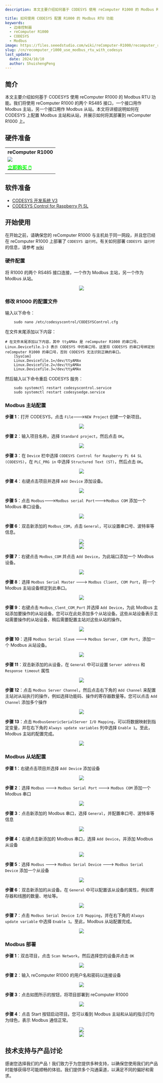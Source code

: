 ```yaml
---
description: 本文主要介绍如何基于 CODESYS 使用 reComputer R1000 的 Modbus RTU 功能。

title: 如何使用 CODESYS 配置 R1000 的 Modbus RTU 功能
keywords:
  - 边缘控制器
  - reComputer R1000
  - CODESYS
  - Modbus
image: https://files.seeedstudio.com/wiki/reComputer-R1000/recomputer_r_images/01.png
slug: /cn/recomputer_r1000_use_modbus_rtu_with_codesys
last_update:
  date: 2024/10/10
  author: ShuishengPeng
---
```

## 简介
本文主要介绍如何基于 CODESYS 使用 reComputer R1000 的 Modbus RTU 功能。我们将使用 reComputer R1000 的两个 RS485 接口，一个接口用作 Modbus 主站，另一个接口用作 Modbus 从站。本文将详细说明如何在 CODESYS 上配置 Modbus 主站和从站，并展示如何将其部署到 reComputer R1000 上。

## 硬件准备

<div class="table-center">
	<table class="table-nobg">
    <tr class="table-trnobg">
      <th class="table-trnobg">reComputer R1000</th>
		</tr>
    <tr class="table-trnobg"></tr>
		<tr class="table-trnobg">
			<td class="table-trnobg"><div style={{textAlign:'center'}}><img src="https://files.seeedstudio.com/wiki/reComputer-R1000/recomputer_r_images/01.png" style={{width:300, height:'auto'}}/></div></td>
		</tr>
    <tr class="table-trnobg"></tr>
		<tr class="table-trnobg">
			<td class="table-trnobg"><div class="get_one_now_container" style={{textAlign: 'center'}}><a class="get_one_now_item" href="https://www.seeedstudio.com/reComputer-R1025-10-p-5895.html" target="_blank" rel="noopener noreferrer">
              <strong><span><font color={'FFFFFF'} size={"4"}> 立即购买 🖱️</font></span></strong>
          </a></div></td>
        </tr>
    </table>
    </div>

## 软件准备

* [CODESYS 开发系统 V3](https://store.codesys.com/de/codesys.html)
* [CODESYS Control for Raspberry Pi SL](https://store.codesys.com/de/codesys-control-for-raspberry-pi-sl.html)

## 开始使用

在开始之前，请确保您的 reComputer R1000 与主机处于同一网段，并且您已经在 reComputer R1000 上部署了 `CODESYS 运行时`。有关如何部署 `CODESYS 运行时` 的信息，请参考 [wiki](https://wiki.seeedstudio.com/cn/reComputer_r1000_install_codesys/)

### 硬件配置

将 R1000 的两个 RS485 接口连接，一个作为 Modbus 主站，另一个作为 Modbus 从站。

<center><img width={600} src="https://files.seeedstudio.com/wiki/reComputer-R1000/CODESYS/MODBUS_RTU/deploy/hardware.png" /></center>

### 修改 R1000 的配置文件
输入以下命令：
```shell
    sudo nano /etc/codesyscontrol/CODESYSControl.cfg
```
在文件末尾添加以下内容：
```shell
# 在文件末尾添加以下内容，其中 ttyAMAx 是 reComputer R1000 的串口号。Linux.Devicefile.1~3 表示 CODESYS 中的串口号。这里将 CODESYS 的串口号绑定到 reComputer R1000 的串口号，否则 CODESYS 无法识别正确的串口。
    [SysCom]
    Linux.Devicefile.1=/dev/ttyAMAx
    Linux.Devicefile.2=/dev/ttyAMAx
    Linux.Devicefile.3=/dev/ttyAMAx
```
然后输入以下命令重启 CODESYS 服务：
```shell
    sudo systemctl restart codesyscontrol.service
    sudo systemctl restart codesysedge.service
```

### Modbus 主站配置
**步骤 1**：打开 CODESYS，点击 `File`--->`NEW Project` 创建一个新项目。

<center><img width={600} src="https://files.seeedstudio.com/wiki/reComputer-R1000/CODESYS/MODBUS_RTU/master/1.png" /></center>

**步骤 2**：输入项目名称，选择 `Standard project`，然后点击 `OK`。

<center><img width={600} src="https://files.seeedstudio.com/wiki/reComputer-R1000/CODESYS/MODBUS_RTU/master/2.png" /></center>

**步骤 3**：在 `Device` 栏中选择 `CODESYS Control for Raspberry Pi 64 SL (CODESYS)`，在 `PLC_PRG in` 中选择 `Structured Text (ST)`，然后点击 `OK`。

<center><img width={600} src="https://files.seeedstudio.com/wiki/reComputer-R1000/CODESYS/MODBUS_RTU/master/3.png" /></center>

**步骤 4**：右键点击项目并选择 `Add Device` 添加设备。

<center><img width={600} src="https://files.seeedstudio.com/wiki/reComputer-R1000/CODESYS/MODBUS_RTU/master/4.png" /></center>

**步骤 5**：点击 `Modbus`--->`Modbus serial Port`--->`Modbus COM` 添加一个 Modbus 串口设备。

<center><img width={600} src="https://files.seeedstudio.com/wiki/reComputer-R1000/CODESYS/MODBUS_RTU/master/5.png" /></center>

**步骤 6**：双击新添加的 `Modbus_COM`，点击 `General`，可以设置串口号、波特率等信息。

<center><img width={600} src="https://files.seeedstudio.com/wiki/reComputer-R1000/CODESYS/MODBUS_RTU/master/6.png" /></center>

<center><img width={600} src="https://files.seeedstudio.com/wiki/reComputer-R1000/CODESYS/MODBUS_RTU/master/7.png" /></center>

**步骤 7**：右键点击 `Modbus_COM` 并点击 `Add Device`，为此端口添加一个 Modbus 设备。

<center><img width={600} src="https://files.seeedstudio.com/wiki/reComputer-R1000/CODESYS/MODBUS_RTU/master/8.png" /></center>

**步骤 8**：选择 `Modbus Serial Master` ---> `Modbus Client, COM Port`，将一个 Modbus 主站设备绑定到此串口。

<center><img width={600} src="https://files.seeedstudio.com/wiki/reComputer-R1000/CODESYS/MODBUS_RTU/master/9.png" /></center>

**步骤 9**：右键点击 `Modbus_Clent_COM_Port` 并选择 `Add Device`，为此 Modbus 主站添加要操作的从站设备。您可以在此处添加多个从站设备。这些从站设备表示主站需要操作的从站设备，稍后需要配置主站对这些从站的操作。

<center><img width={600} src="https://files.seeedstudio.com/wiki/reComputer-R1000/CODESYS/MODBUS_RTU/master/10.png" /></center>

**步骤 10**：选择 `Modbus Serial Slave` ---> `Modbus Server, COM Port`，添加一个 Modbus 从站设备。

<center><img width={600} src="https://files.seeedstudio.com/wiki/reComputer-R1000/CODESYS/MODBUS_RTU/master/11.png" /></center>

**步骤 11**：双击新添加的从设备，在 `General` 中可以设置 `Server address` 和 `Response timeout` 属性

<center><img width={600} src="https://files.seeedstudio.com/wiki/reComputer-R1000/CODESYS/MODBUS_RTU/master/12.png" /></center>

**步骤 12**：点击 `Modbus Server Channel`，然后点击右下角的 `Add Channel` 来配置主站对从站执行的操作，例如选择功能码、操作的寄存器数量等。您可以点击 `Add Channel` 添加多个操作

<center><img width={600} src="https://files.seeedstudio.com/wiki/reComputer-R1000/CODESYS/MODBUS_RTU/master/13.png" /></center>

**步骤 13**：点击 `ModbusGenericSerialServer I/O Mapping`，可以将数据映射到指定变量，并在右下角的 `Always update variables` 列中选择 `Enable 1`。至此，Modbus 主站的配置完成。

<center><img width={600} src="https://files.seeedstudio.com/wiki/reComputer-R1000/CODESYS/MODBUS_RTU/master/14.png" /></center>



### Modbus 从站配置

**步骤 1**：右键点击项目并选择 `Add Device` 添加设备

<center><img width={600} src="https://files.seeedstudio.com/wiki/reComputer-R1000/CODESYS/MODBUS_RTU/slave/1.png" /></center>

**步骤 2**：选择 `Modbus` ---> `Modbus Serial Port` ---> `Modbus COM` 添加一个 Modbus 串口

<center><img width={600} src="https://files.seeedstudio.com/wiki/reComputer-R1000/CODESYS/MODBUS_RTU/slave/2.png" /></center>

**步骤 3**：点击新添加的 Modbus 串口，选择 `General`，并配置串口号、波特率等信息

<center><img width={600} src="https://files.seeedstudio.com/wiki/reComputer-R1000/CODESYS/MODBUS_RTU/slave/3.png" /></center>

**步骤 4**：右键点击新添加的 Modbus 串口，选择 `Add Device`，并添加 Modbus 从设备

<center><img width={600} src="https://files.seeedstudio.com/wiki/reComputer-R1000/CODESYS/MODBUS_RTU/slave/4.png" /></center>

**步骤 5**：选择 `Modbus` ---> `Modbus Serial Device` ---> `Modbus Serial Device` 添加一个从设备

<center><img width={600} src="https://files.seeedstudio.com/wiki/reComputer-R1000/CODESYS/MODBUS_RTU/slave/5.png" /></center>

**步骤 6**：双击新添加的从设备。在 `General` 中可以配置该从设备的属性，例如寄存器和线圈的数量、地址等。

<center><img width={600} src="https://files.seeedstudio.com/wiki/reComputer-R1000/CODESYS/MODBUS_RTU/slave/6.png" /></center>

**步骤 7**：点击 `Modbus Serial Device I/O Mapping`，并在右下角的 `Always update variable` 中选择 `Enable 1`。至此，Modbus 从站配置完成。

<center><img width={600} src="https://files.seeedstudio.com/wiki/reComputer-R1000/CODESYS/MODBUS_RTU/slave/7.png" /></center>

### Modbus 部署

**步骤 1**：双击项目，点击 `Scan Network`，然后选择您的设备并点击 `OK`

<center><img width={600} src="https://files.seeedstudio.com/wiki/reComputer-R1000/CODESYS/MODBUS_RTU/deploy/1.png" /></center>

**步骤 2**：输入 reComputer R1000 的用户名和密码以连接设备

<center><img width={600} src="https://files.seeedstudio.com/wiki/reComputer-R1000/CODESYS/MODBUS_RTU/deploy/2.png" /></center>

**步骤 3**：点击如图所示的按钮，将项目部署到 reComputer R1000

<center><img width={600} src="https://files.seeedstudio.com/wiki/reComputer-R1000/CODESYS/MODBUS_RTU/deploy/3.png" /></center>

**步骤 4**：点击 Start 按钮启动项目。您可以看到 Modbus 主站和从站的指示灯均为绿色，表示 Modbus 通信正常。

<center><img width={600} src="https://files.seeedstudio.com/wiki/reComputer-R1000/CODESYS/MODBUS_RTU/deploy/4.png" /></center>

<center><img width={600} src="https://files.seeedstudio.com/wiki/reComputer-R1000/CODESYS/MODBUS_RTU/deploy/5.png" /></center>

## 技术支持与产品讨论

感谢您选择我们的产品！我们致力于为您提供多种支持，以确保您使用我们的产品时能够获得尽可能顺畅的体验。我们提供多个沟通渠道，以满足不同的偏好和需求。

<div class="button_tech_support_container">
<a href="https://forum.seeedstudio.com/" class="button_forum"></a> 
<a href="https://www.seeedstudio.com/contacts" class="button_email"></a>
</div>

<div class="button_tech_support_container">
<a href="https://discord.gg/eWkprNDMU7" class="button_discord"></a> 
<a href="https://github.com/Seeed-Studio/wiki-documents/discussions/69" class="button_discussion"></a>
</div>